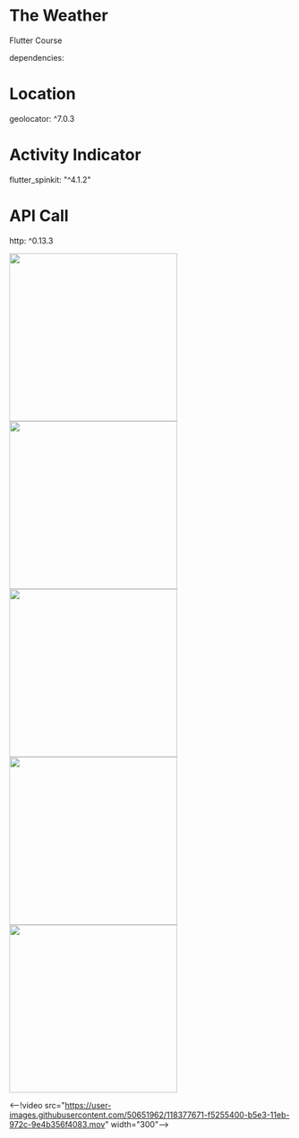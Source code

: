 
# The Weather

Flutter Course

dependencies:
# Location
  geolocator: ^7.0.3
# Activity Indicator
  flutter_spinkit: "^4.1.2"
#  API Call
  http: ^0.13.3


<img src="https://user-images.githubusercontent.com/50651962/118377994-e5a70a80-b5e5-11eb-84e1-6fc4e2ee9cb8.png" width="300"> <img src="https://user-images.githubusercontent.com/50651962/118377694-138b4f80-b5e4-11eb-96ec-c088ea70b773.png" width="300"> <img src="https://user-images.githubusercontent.com/50651962/118377696-16864000-b5e4-11eb-8dbb-a5aa0c08dac4.png" width="300"> <img src="https://user-images.githubusercontent.com/50651962/118377705-1ede7b00-b5e4-11eb-9f12-9a4bbf8605a9.png" width="300"> <img src="https://user-images.githubusercontent.com/50651962/118377709-23a32f00-b5e4-11eb-8418-f3f74e158874.png" width="300"> 


<--!video src="https://user-images.githubusercontent.com/50651962/118377671-f5255400-b5e3-11eb-972c-9e4b356f4083.mov" width="300"-->

